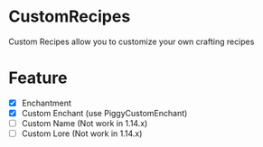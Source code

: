 # CustomRecipes

Custom Recipes allow you to customize your own crafting recipes

# Feature
- [x] Enchantment
- [x] Custom Enchant (use PiggyCustomEnchant)
- [ ] Custom Name (Not work in 1.14.x)
- [ ] Custom Lore (Not work in 1.14.x)
